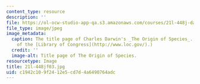 ```yaml
---
content_type: resource
description: ''
file: https://ol-ocw-studio-app-qa.s3.amazonaws.com/courses/21l-448j-darwin-and-design-fall-2003/c1942c109f2412e5cd7d4a6490764adc_21l-448jf03.jpg
file_type: image/jpeg
image_metadata:
  caption: The title page of Charles Darwin's _The Origin of Species_. (Image courtesy
    of the [Library of Congress](http://www.loc.gov/).)
  credit: ''
  image-alt: Title page of The Origin of Species.
resourcetype: Image
title: 21l-448jf03.jpg
uid: c1942c10-9f24-12e5-cd7d-4a6490764adc
---
```

